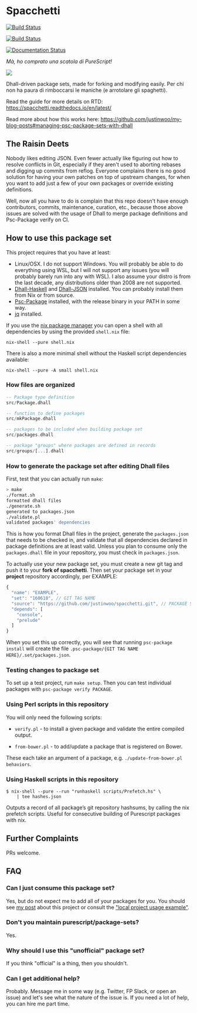 # Spacchetti

[![Build Status](https://travis-ci.org/justinwoo/spacchetti.svg?branch=master)](https://travis-ci.org/justinwoo/spacchetti)

[![Build Status](https://dev.azure.com/justinw2/justin-project/_apis/build/status/justinwoo.spacchetti)](https://dev.azure.com/justinw2/justin-project/_build/latest?definitionId=1)

[![Documentation Status](https://readthedocs.org/projects/spacchetti/badge/?version=latest)](https://spacchetti.readthedocs.io/en/latest/?badge=latest)

*Mà, ho comprato una scatola di PureScript!*

![](https://i.imgur.com/roCuNQ9.png)

Dhall-driven package sets, made for forking and modifying easily. Per chi non ha paura di rimboccarsi le maniche (e arrotolare gli spaghetti).

Read the guide for more details on RTD: <https://spacchetti.readthedocs.io/en/latest/>

Read more about how this works here: <https://github.com/justinwoo/my-blog-posts#managing-psc-package-sets-with-dhall>

## The Raisin Deets

Nobody likes editing JSON. Even fewer actually like figuring out how to resolve conflicts in Git, especially if they aren't used to aborting rebases and digging up commits from reflog. Everyone complains there is no good solution for having your own patches on top of upstream changes, for when you want to add just a few of your own packages or override existing definitions.

Well, now all you have to do is complain that this repo doesn't have enough contributors, commits, maintenance, curation, etc., because those above issues are solved with the usage of Dhall to merge package definitions and Psc-Package verify on CI.

## How to use this package set

This project requires that you have at least:

* Linux/OSX. I do not support Windows. You will probably be able to do everything using WSL, but I will not support any issues (you will probably barely run into any with WSL). I also assume your distro is from the last decade, any distributions older than 2008 are not supported.
* [Dhall-Haskell](https://github.com/dhall-lang/dhall-haskell) and [Dhall-JSON](https://github.com/dhall-lang/dhall-json) installed. You can probably install them from Nix or from source.
* [Psc-Package](https://github.com/purescript/psc-package/) installed, with the release binary in your PATH in some way.
* [jq](https://github.com/stedolan/jq) installed.

If you use the [nix package manager](https://nixos.org/nix) you can open a shell with all dependencies by using the provided `shell.nix` file:

```
nix-shell --pure shell.nix
```

There is also a more minimal shell without the Haskell script dependencies available:

```
nix-shell --pure -A small shell.nix
```

### How files are organized

```hs
-- Package type definition
src/Package.dhall

-- function to define packages
src/mkPackage.dhall

-- packages to be included when building package set
src/packages.dhall

-- package "groups" where packages are defined in records
src/groups/[...].dhall
```

### How to generate the package set after editing Dhall files

First, test that you can actually run `make`:

```sh
> make
./format.sh
formatted dhall files
./generate.sh
generated to packages.json
./validate.pl
validated packages' dependencies
```

This is how you format Dhall files in the project, generate the `packages.json` that needs to be checked in, and validate that all dependencies declared in package definitions are at least valid. Unless you plan to consume only the `packages.dhall` file in your repository, you must check in `packages.json`.

To actually use your new package set, you must create a new git tag and push it to your **fork of spacchetti**. Then set your package set in your **project** repository accordingly, per EXAMPLE:

```js
{
  "name": "EXAMPLE",
  "set": "160618", // GIT TAG NAME
  "source": "https://github.com/justinwoo/spacchetti.git", // PACKAGE SET REPO URL
  "depends": [
    "console",
    "prelude"
  ]
}
```

When you set this up correctly, you will see that running `psc-package install` will create the file `.psc-package/{GIT TAG NAME HERE}/.set/packages.json`.

### Testing changes to package set

To set up a test project, run `make setup`. Then you can test individual packages with `psc-package verify PACKAGE`.

### Using Perl scripts in this repository

You will only need the following scripts:

* `verify.pl` - to install a given package and validate the entire compiled output.

* `from-bower.pl` - to add/update a package that is registered on Bower.

These each take an argument of a package, e.g. `./update-from-bower.pl behaviors`.

### Using Haskell scripts in this repository

```
$ nix-shell --pure --run "runhaskell scripts/Prefetch.hs" \
    | tee hashes.json
```

Outputs a record of all package’s git repository hashsums, by calling the nix prefetch scripts. Useful for consecutive building of Purescript packages with nix.

## Further Complaints

PRs welcome.

## FAQ

### Can I just consume this package set?

Yes, but do not expect me to add all of your packages for you. You should see [my post](https://github.com/justinwoo/my-blog-posts#managing-psc-package-sets-with-dhall) about this project or consult the ["local project usage example"](./local-setup.md).

### Don't you maintain purescript/package-sets?

Yes.

### Why should I use this "unofficial" package set?

If you think "official" is a thing, then you shouldn't.

### Can I get additional help?

Probably. Message me in some way (e.g. Twitter, FP Slack, or open an issue) and let's see what the nature of the issue is. If you need a lot of help, you can hire me part time.
